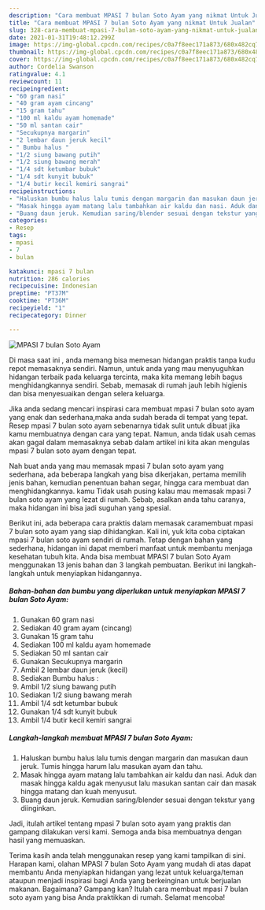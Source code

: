 ```yaml
---
description: "Cara membuat MPASI 7 bulan Soto Ayam yang nikmat Untuk Jualan"
title: "Cara membuat MPASI 7 bulan Soto Ayam yang nikmat Untuk Jualan"
slug: 328-cara-membuat-mpasi-7-bulan-soto-ayam-yang-nikmat-untuk-jualan
date: 2021-01-31T19:48:12.299Z
image: https://img-global.cpcdn.com/recipes/c0a7f8eec171a873/680x482cq70/mpasi-7-bulan-soto-ayam-foto-resep-utama.jpg
thumbnail: https://img-global.cpcdn.com/recipes/c0a7f8eec171a873/680x482cq70/mpasi-7-bulan-soto-ayam-foto-resep-utama.jpg
cover: https://img-global.cpcdn.com/recipes/c0a7f8eec171a873/680x482cq70/mpasi-7-bulan-soto-ayam-foto-resep-utama.jpg
author: Cordelia Swanson
ratingvalue: 4.1
reviewcount: 11
recipeingredient:
- "60 gram nasi"
- "40 gram ayam cincang"
- "15 gram tahu"
- "100 ml kaldu ayam homemade"
- "50 ml santan cair"
- "Secukupnya margarin"
- "2 lembar daun jeruk kecil"
- " Bumbu halus "
- "1/2 siung bawang putih"
- "1/2 siung bawang merah"
- "1/4 sdt ketumbar bubuk"
- "1/4 sdt kunyit bubuk"
- "1/4 butir kecil kemiri sangrai"
recipeinstructions:
- "Haluskan bumbu halus lalu tumis dengan margarin dan masukan daun jeruk. Tumis hingga harum lalu masukan ayam dan tahu."
- "Masak hingga ayam matang lalu tambahkan air kaldu dan nasi. Aduk dan masak hingga kaldu agak menyusut lalu masukan santan cair dan masak hingga matang dan kuah menyusut."
- "Buang daun jeruk. Kemudian saring/blender sesuai dengan tekstur yang diinginkan."
categories:
- Resep
tags:
- mpasi
- 7
- bulan

katakunci: mpasi 7 bulan 
nutrition: 286 calories
recipecuisine: Indonesian
preptime: "PT37M"
cooktime: "PT36M"
recipeyield: "1"
recipecategory: Dinner

---
```



![MPASI 7 bulan Soto Ayam](https://img-global.cpcdn.com/recipes/c0a7f8eec171a873/680x482cq70/mpasi-7-bulan-soto-ayam-foto-resep-utama.jpg)

Di masa  saat ini , anda memang bisa memesan hidangan praktis tanpa kudu repot memasaknya sendiri. Namun, untuk anda yang mau menyuguhkan hidangan terbaik pada keluarga tercinta, maka kita memang lebih bagus menghidangkannya sendiri. Sebab, memasak di rumah jauh lebih higienis dan bisa menyesuaikan dengan selera keluarga.

Jika anda sedang mencari inspirasi cara membuat mpasi 7 bulan soto ayam yang enak dan sederhana,maka anda sudah berada di tempat yang tepat. Resep mpasi 7 bulan soto ayam  sebenarnya tidak sulit untuk dibuat jika kamu membuatnya dengan cara yang tepat. Namun, anda tidak usah cemas akan gagal dalam memasaknya 
sebab dalam artikel ini kita akan mengulas mpasi 7 bulan soto ayam dengan tepat.  



Nah buat anda yang mau memasak mpasi 7 bulan soto ayam yang sederhana, ada beberapa langkah yang bisa dikerjakan, pertama memilih jenis bahan, kemudian penentuan bahan segar, hingga cara membuat dan menghidangkannya. kamu Tidak usah pusing kalau mau memasak mpasi 7 bulan soto ayam yang lezat di rumah. Sebab, asalkan anda  tahu caranya, maka hidangan ini bisa jadi suguhan yang spesial.

Berikut ini, ada beberapa cara praktis  dalam memasak caramembuat mpasi 7 bulan soto ayam yang siap dihidangkan. Kali ini, yuk kita coba ciptakan mpasi 7 bulan soto ayam sendiri di rumah. Tetap dengan bahan yang sederhana, hidangan ini dapat memberi manfaat untuk membantu menjaga kesehatan tubuh kita. Anda bisa membuat MPASI 7 bulan Soto Ayam menggunakan 13 jenis bahan dan 3 langkah pembuatan. Berikut ini langkah-langkah untuk menyiapkan hidangannya.

<!--inarticleads1-->

##### Bahan-bahan dan bumbu yang diperlukan untuk menyiapkan MPASI 7 bulan Soto Ayam:

1. Gunakan 60 gram nasi
1. Sediakan 40 gram ayam (cincang)
1. Gunakan 15 gram tahu
1. Sediakan 100 ml kaldu ayam homemade
1. Sediakan 50 ml santan cair
1. Gunakan Secukupnya margarin
1. Ambil 2 lembar daun jeruk (kecil)
1. Sediakan  Bumbu halus :
1. Ambil 1/2 siung bawang putih
1. Sediakan 1/2 siung bawang merah
1. Ambil 1/4 sdt ketumbar bubuk
1. Gunakan 1/4 sdt kunyit bubuk
1. Ambil 1/4 butir kecil kemiri sangrai




<!--inarticleads2-->

##### Langkah-langkah membuat MPASI 7 bulan Soto Ayam:

1. Haluskan bumbu halus lalu tumis dengan margarin dan masukan daun jeruk. Tumis hingga harum lalu masukan ayam dan tahu.
1. Masak hingga ayam matang lalu tambahkan air kaldu dan nasi. Aduk dan masak hingga kaldu agak menyusut lalu masukan santan cair dan masak hingga matang dan kuah menyusut.
1. Buang daun jeruk. Kemudian saring/blender sesuai dengan tekstur yang diinginkan.




Jadi, itulah artikel tentang  mpasi 7 bulan soto ayam  yang praktis dan gampang dilakukan versi kami. Semoga anda bisa membuatnya dengan hasil yang memuaskan. 

Terima kasih anda telah menggunakan resep yang kami tampilkan di sini. Harapan kami, olahan  MPASI 7 bulan Soto Ayam yang mudah di atas dapat membantu Anda menyiapkan hidangan yang lezat untuk keluarga/teman ataupun menjadi inspirasi bagi Anda yang berkeinginan untuk berjualan makanan. Bagaimana? Gampang kan? Itulah cara membuat mpasi 7 bulan soto ayam yang bisa Anda praktikkan di rumah. Selamat mencoba!

